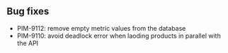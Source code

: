 ## Bug fixes

- PIM-9112: remove empty metric values from the database
- PIM-9110: avoid deadlock error when laoding products in parallel with the API
